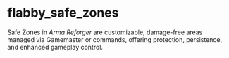 # flabby_safe_zones
Safe Zones in *Arma Reforger* are customizable, damage-free areas managed via Gamemaster or commands, offering protection, persistence, and enhanced gameplay control.
